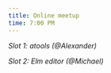 ```yaml
---
title: Online meetup
time: 7:00 PM
---
```

*Slot 1: atools (@Alexander)*

*Slot 2: Elm editor (@Michael)*
